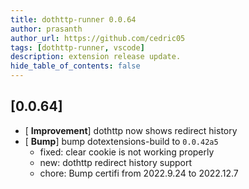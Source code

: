 ```yaml
---
title: dothttp-runner 0.0.64
author: prasanth
author_url: https://github.com/cedric05
tags: [dothttp-runner, vscode]
description: extension release update.
hide_table_of_contents: false
---
```



## [0.0.64]
- [ **Improvement**] dothttp now shows redirect history
- [ **Bump**] bump dotextensions-build to `0.0.42a5`
    - fixed: clear cookie is not working properly
    - new: dothttp redirect history support
    - chore: Bump certifi from 2022.9.24 to 2022.12.7